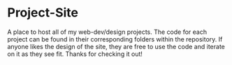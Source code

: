 # Project-Site
A place to host all of my web-dev/design projects. The code for each project can be found in their corresponding folders within the repository. If anyone likes the design of the site, they are free to use the code and iterate on it as they see fit. Thanks for checking it out!
